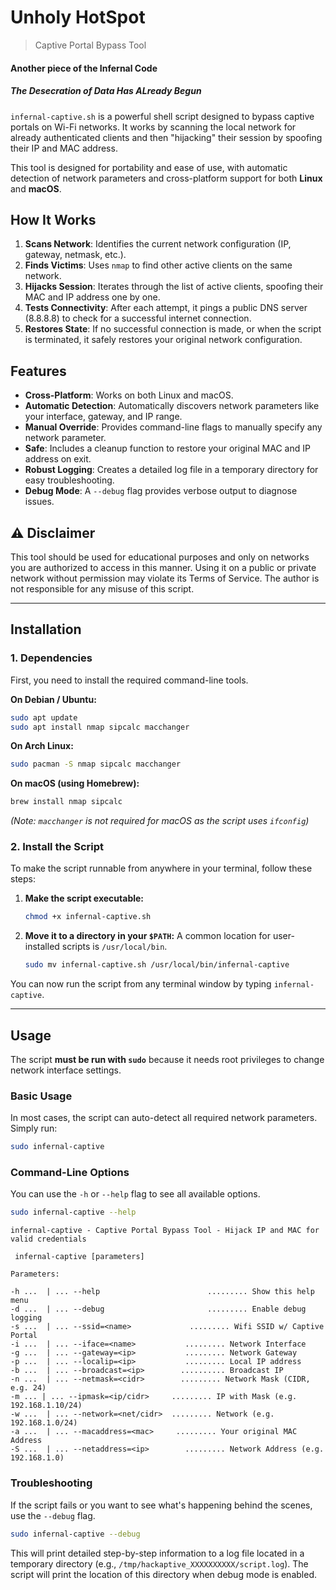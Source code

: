 # Unholy HotSpot 
> Captive Portal Bypass Tool 
#### Another piece of the Infernal Code
##### The Desecration of Data Has ALready Begun

`infernal-captive.sh` is a powerful shell script designed to bypass captive portals on Wi-Fi networks. It works by scanning the local network for already authenticated clients and then "hijacking" their session by spoofing their IP and MAC address.

This tool is designed for portability and ease of use, with automatic detection of network parameters and cross-platform support for both **Linux** and **macOS**.

## How It Works

1.  **Scans Network**: Identifies the current network configuration (IP, gateway, netmask, etc.).
2.  **Finds Victims**: Uses `nmap` to find other active clients on the same network.
3.  **Hijacks Session**: Iterates through the list of active clients, spoofing their MAC and IP address one by one.
4.  **Tests Connectivity**: After each attempt, it pings a public DNS server (8.8.8.8) to check for a successful internet connection.
5.  **Restores State**: If no successful connection is made, or when the script is terminated, it safely restores your original network configuration.

## Features

*   **Cross-Platform**: Works on both Linux and macOS.
*   **Automatic Detection**: Automatically discovers network parameters like your interface, gateway, and IP range.
*   **Manual Override**: Provides command-line flags to manually specify any network parameter.
*   **Safe**: Includes a cleanup function to restore your original MAC and IP address on exit.
*   **Robust Logging**: Creates a detailed log file in a temporary directory for easy troubleshooting.
*   **Debug Mode**: A `--debug` flag provides verbose output to diagnose issues.

## ⚠️ Disclaimer

This tool should be used for educational purposes and only on networks you are authorized to access in this manner. Using it on a public or private network without permission may violate its Terms of Service. The author is not responsible for any misuse of this script.

---

## Installation

### 1. Dependencies

First, you need to install the required command-line tools.

**On Debian / Ubuntu:**
```bash
sudo apt update
sudo apt install nmap sipcalc macchanger
```

**On Arch Linux:**
```bash
sudo pacman -S nmap sipcalc macchanger
```

**On macOS (using Homebrew):**
```bash
brew install nmap sipcalc
```
*(Note: `macchanger` is not required for macOS as the script uses `ifconfig`)*

### 2. Install the Script

To make the script runnable from anywhere in your terminal, follow these steps:

1.  **Make the script executable:**
    ```bash
    chmod +x infernal-captive.sh
    ```

2.  **Move it to a directory in your `$PATH`:**
    A common location for user-installed scripts is `/usr/local/bin`.
    ```bash
    sudo mv infernal-captive.sh /usr/local/bin/infernal-captive
    ```

You can now run the script from any terminal window by typing `infernal-captive`.

---

## Usage

The script **must be run with `sudo`** because it needs root privileges to change network interface settings.

### Basic Usage

In most cases, the script can auto-detect all required network parameters. Simply run:

```bash
sudo infernal-captive
```

### Command-Line Options

You can use the `-h` or `--help` flag to see all available options.

```bash
sudo infernal-captive --help
```

```text
infernal-captive - Captive Portal Bypass Tool - Hijack IP and MAC for valid credentials

 infernal-captive [parameters] 

Parameters:

-h ...  | ... --help                        ......... Show this help menu
-d ...  | ... --debug                       ......... Enable debug logging
-s ...  | ... --ssid=<name>             ......... Wifi SSID w/ Captive Portal
-i ...  | ... --iface=<name>           ......... Network Interface
-g ...  | ... --gateway=<ip>           ......... Network Gateway
-p ...  | ... --localip=<ip>           ......... Local IP address
-b ...  | ... --broadcast=<ip>        .......... Broadcast IP
-n ...  | ... --netmask=<cidr>        ......... Network Mask (CIDR, e.g. 24)
-m ... | ... --ipmask=<ip/cidr>     ......... IP with Mask (e.g. 192.168.1.10/24)
-w ...  | ... --network=<net/cidr>  ......... Network (e.g. 192.168.1.0/24)
-a ...  | ... --macaddress=<mac>     ......... Your original MAC Address
-S ...  | ... --netaddress=<ip>        ......... Network Address (e.g. 192.168.1.0)
```

### Troubleshooting

If the script fails or you want to see what's happening behind the scenes, use the `--debug` flag.

```bash
sudo infernal-captive --debug
```

This will print detailed step-by-step information to a log file located in a temporary directory (e.g., `/tmp/hackaptive_XXXXXXXXXX/script.log`). The script will print the location of this directory when debug mode is enabled.

